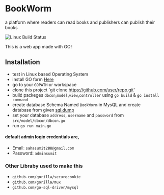 # BookWorm
a platform where readers can read books and publishers can publish their books

![Linux Build Status](https://img.shields.io/travis/jekyll/jekyll/master.svg?label=Linux%20build)



This is a web app made with GO!


## Installation 

* test in Linux based Operating System
* install GO form [Here](https://golang.org/)
* go to your `GOPATH` or workspace 
* clone this project `git clone https://github.com/user/repo.git'
* build packeges `dbcon`,`model`,`view`,`controller` using `go build` & `go install command`
* create database Schema Named `BookWorm` in MysQL and create database from given [sql dump](https://github.com/sahasumit/BookWorm/tree/master/Database/Dump20171024)
* set your database `address`, `username` and `password` from `src/model/dbcon/dbcon.go`
* run `go run main.go`


 #### default admin login credentials are, 
 * Email: `sahasumit288@gmail.com`
 * Password: `adminsumit`
 
 ### Other Libraby used to make this
 
 * `github.com/gorilla/securecookie` 
 * `github.com/gorilla/mux`
 * `github.com/go-sql-driver/mysql`












